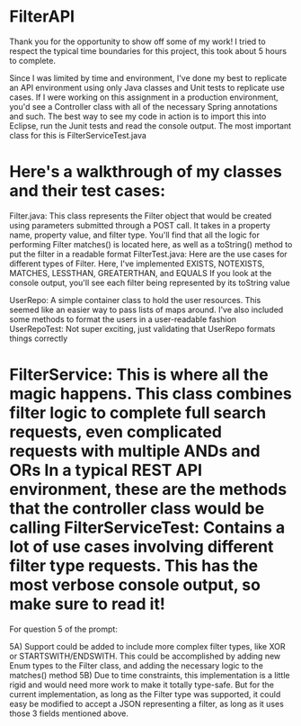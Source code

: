 # FilterAPI

Thank you for the opportunity to show off some of my work! I tried to respect the typical time boundaries for this project, this took about 5 hours to complete.

Since I was limited by time and environment, I've done my best to replicate an API environment using only Java classes and Unit tests to replicate use cases. 
If I were working on this assignment in a production environment, you'd see a Controller class with all of the necessary Spring annotations and such.
The best way to see my code in action is to import this into Eclipse, run the Junit tests and read the console output. The most important class for this is FilterServiceTest.java

Here's a walkthrough of my classes and their test cases:
==========================================================================================================================================================================================
Filter.java: This class represents the Filter object that would be created using parameters submitted through a POST call. It takes in a property name, property value, and filter type.
You'll find that all the logic for performing Filter matches() is located here, as well as a toString() method to put the filter in a readable format
FilterTest.java: Here are the use cases for different types of Filter. Here, I've implemented EXISTS, NOTEXISTS, MATCHES, LESSTHAN, GREATERTHAN, and EQUALS
If you look at the console output, you'll see each filter being represented by its toString value

UserRepo: A simple container class to hold the user resources. This seemed like an easier way to pass lists of maps around. I've also included some methods to format the users in a user-readable fashion
UserRepoTest: Not super exciting, just validating that UserRepo formats things correctly

FilterService: This is where all the magic happens. This class combines filter logic to complete full search requests, even complicated requests with multiple ANDs and ORs
In a typical REST API environment, these are the methods that the controller class would be calling
FilterServiceTest: Contains a lot of use cases involving different filter type requests. This has the most verbose console output, so make sure to read it!
==========================================================================================================================================================================================

For question 5 of the prompt:

5A) Support could be added to include more complex filter types, like XOR or STARTSWITH/ENDSWITH. This could be accomplished by adding new Enum types to the Filter class, and adding the necessary logic to the matches() method
5B) Due to time constraints, this implementation is a little rigid and would need more work to make it totally type-safe. But for the current implementation, as long as the Filter type was supported, it could easy be modified to accept
a JSON representing a filter, as long as it uses those 3 fields mentioned above.

